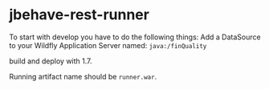 jbehave-rest-runner
===================

To start with develop you have to do the following things: 
Add a DataSource to your Wildfly Application Server named: `java:/finQuality`

build and deploy with 1.7.

Running artifact name should be `runner.war`.
